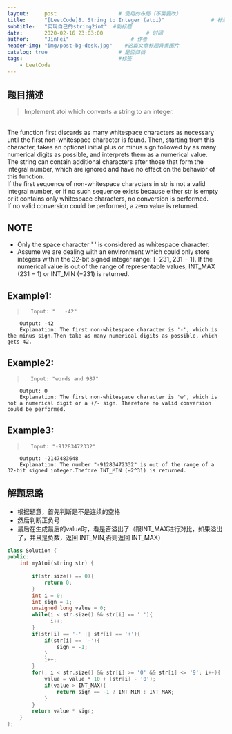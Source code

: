 ```yaml
---
layout:     post                    # 使用的布局（不需要改） 
title:      "[LeetCode]8. String to Integer (atoi)"               # 标题  
subtitle:   "实现自己的string2int"  #副标题 
date:       2020-02-16 23:03:00              # 时间 
author:     "JinFei"                    # 作者 
header-img: "img/post-bg-desk.jpg"    #这篇文章标题背景图片 
catalog: true                       # 是否归档 
tags:                               #标签     
    - LeetCode 
---
```


## 题目描述
> Implement atoi which converts a string to an integer.
<br>
The function first discards as many whitespace characters as necessary until the first non-whitespace character is found. Then, starting from this character, takes an optional initial plus or minus sign followed by as many numerical digits as possible, and interprets them as a numerical value.
<br>
The string can contain additional characters after those that form the integral number, which are ignored and have no effect on the behavior of this function.
<br>
If the first sequence of non-whitespace characters in str is not a valid integral number, or if no such sequence exists because either str is empty or it contains only whitespace characters, no conversion is performed.
<br>    
If no valid conversion could be performed, a zero value is returned.

## NOTE
- Only the space character ' ' is considered as whitespace character.
- Assume we are dealing with an environment which could only store integers within the 32-bit signed integer range: [−231,  231 − 1]. If the numerical value is out of the range of representable values, INT_MAX (231 − 1) or INT_MIN (−231) is returned.

## Example1:
 
>       Input: "   -42"
        Output: -42
        Explanation: The first non-whitespace character is '-', which is the minus sign.Then take as many numerical digits as possible, which gets 42.

## Example2:
 
>       Input: "words and 987"
        Output: 0
        Explanation: The first non-whitespace character is 'w', which is not a numerical digit or a +/- sign. Therefore no valid conversion could be performed.

## Example3:
 
>       Input: "-91283472332"
        Output: -2147483648
        Explanation: The number "-91283472332" is out of the range of a 32-bit signed integer.Thefore INT_MIN (−2^31) is returned.

## 解题思路
- 根据题意，首先判断是不是连续的空格
- 然后判断正负号
- 最后在生成最后的value时，看是否溢出了（跟INT_MAX进行对比，如果溢出了，并且是负数，返回 INT_MIN,否则返回 INT_MAX）


```C++
class Solution {
public:
    int myAtoi(string str) {
        
        if(str.size() == 0){
            return 0;
        }
        int i = 0;
        int sign = 1;
        unsigned long value = 0;
        while(i < str.size() && str[i] == ' '){
              i++;
        }
        if(str[i] == '-' || str[i] == '+'){
            if(str[i] == '-'){
                sign = -1;
            }
            i++;
        }
        for(; i < str.size() && str[i] >= '0' && str[i] <= '9'; i++){
            value = value * 10 + (str[i] - '0');
            if(value > INT_MAX){
                return sign == -1 ? INT_MIN : INT_MAX;
            }
        }
        return value * sign;
    }
};
```
